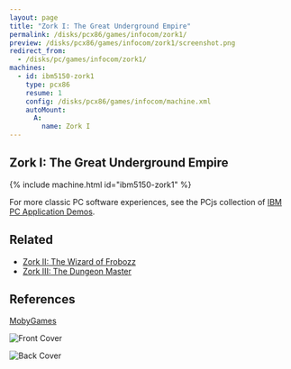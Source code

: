 ```yaml
---
layout: page
title: "Zork I: The Great Underground Empire"
permalink: /disks/pcx86/games/infocom/zork1/
preview: /disks/pcx86/games/infocom/zork1/screenshot.png
redirect_from:
  - /disks/pc/games/infocom/zork1/
machines:
  - id: ibm5150-zork1
    type: pcx86
    resume: 1
    config: /disks/pcx86/games/infocom/machine.xml
    autoMount:
      A:
        name: Zork I
---
```


Zork I: The Great Underground Empire
------------------------------------

{% include machine.html id="ibm5150-zork1" %}

For more classic PC software experiences, see the PCjs collection of [IBM PC Application Demos](/apps/pcx86/).

Related
-------

* [Zork II: The Wizard of Frobozz](../zork2/)
* [Zork III: The Dungeon Master](../zork3/)

References
----------

[MobyGames](http://www.mobygames.com/game/zork-the-great-underground-empire)

![Front Cover](http://www.mobygames.com/images/covers/l/2934-zork-the-great-underground-empire-dos-front-cover.jpg)

![Back Cover](http://www.mobygames.com/images/covers/l/1742-zork-the-great-underground-empire-dos-back-cover.jpg)
